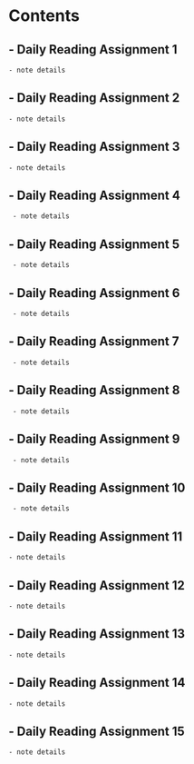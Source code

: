 # Contents
   
 

   ## - Daily Reading Assignment 1
    - note details
  
   ## - Daily Reading Assignment 2
    - note details 

   ## - Daily Reading Assignment 3
    - note details

## - Daily Reading Assignment 4
     - note details
     
## - Daily Reading Assignment 5
     - note details
     
## - Daily Reading Assignment 6
     - note details

## - Daily Reading Assignment 7
     - note details

## - Daily Reading Assignment 8
     - note details

## - Daily Reading Assignment 9
     - note details

## - Daily Reading Assignment 10
     - note details

## - Daily Reading Assignment 11
    - note details

## - Daily Reading Assignment 12
    - note details

## - Daily Reading Assignment 13
    - note details

## - Daily Reading Assignment 14
    - note details

## - Daily Reading Assignment 15
    - note details

